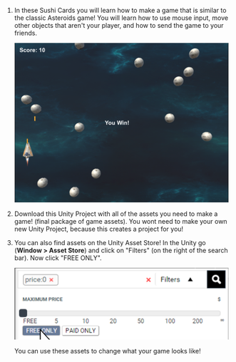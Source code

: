 1. In these Sushi Cards you will learn how to make a game that is similar to the classic Asteroids game! You will learn how to use mouse input, move other objects that aren't your player, and how to send the game to your friends.

    ![](/assets/GameOverview.png)

2. Download this Unity Project with all of the assets you need to make a game! (final package of game assets). You wont need to make your own new Unity Project, because this creates a project for you!

3. You can also find assets on the Unity Asset Store! In the Unity go (**Window > Asset Store**) and click on "Filters" (on the right of the search bar). Now click "FREE ONLY".

    ![](/assets/AssetStoreClickFree.PNG)
    
    You can use these assets to change what your game looks like!